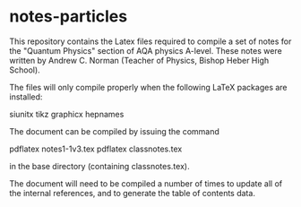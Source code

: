 notes-particles
===============

This repository contains the Latex files required to compile
a set of notes for the "Quantum Physics" section of AQA physics
A-level.  These notes were written by Andrew C. Norman (Teacher
of Physics, Bishop Heber High School).

The files will only compile properly when the following
LaTeX packages are installed:

siunitx
tikz
graphicx
hepnames

The document can be compiled by issuing the command

pdflatex notes1-1v3.tex
pdflatex classnotes.tex

in the base directory (containing classnotes.tex).

The document will need to be compiled a number of times to
update all of the internal references, and to generate the
table of contents data.
